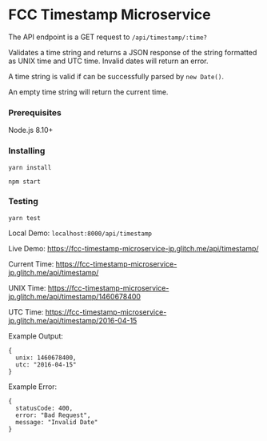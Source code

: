 # FCC Timestamp Microservice

The API endpoint is a GET request to `/api/timestamp/:time?`

Validates a time string and returns a JSON response of the string formatted as UNIX time and UTC time. Invalid dates will return an error.

A time string is valid if can be successfully parsed by `new Date()`.

An empty time string will return the current time.

### Prerequisites

Node.js 8.10+

### Installing

```
yarn install

npm start
```

### Testing

`yarn test`


Local Demo: `localhost:8000/api/timestamp`

Live Demo: https://fcc-timestamp-microservice-jp.glitch.me/api/timestamp/

Current Time: https://fcc-timestamp-microservice-jp.glitch.me/api/timestamp/

UNIX Time: https://fcc-timestamp-microservice-jp.glitch.me/api/timestamp/1460678400

UTC Time: https://fcc-timestamp-microservice-jp.glitch.me/api/timestamp/2016-04-15


Example Output:
```
{
  unix: 1460678400,
  utc: "2016-04-15"
}
```
Example Error:
```
{
  statusCode: 400,
  error: "Bad Request",
  message: "Invalid Date"
}
```